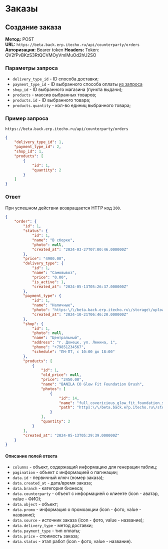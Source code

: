# Заказы

## Создание заказа

**Метод:** POST  
**URL:** `https://beta.back.erp.itecho.ru/api/counterparty/orders`  
**Авторизация:** Bearer token
**Headers:** Token: QV2fPvBKzS3RtQCVMOyVmIMuOd2hU2SO

### Параметры запроса

- `delivery_type_id` - ID способа доставки;
- `payment_type_id` - ID выбранного способа оплаты [из запроса](Справочники.md#получение-выбранного-способа-оплаты)  
- `shop_id` - ID выбранного магазина (пункта выдачи);
- `products` - массив выбранных товаров;
- `products.id` - ID выбранного товара;
- `products.quantity` - кол-во единиц выбранного товара;

### Пример запроса

`https://beta.back.erp.itecho.ru/api/counterparty/orders`
```JSON
{
	"delivery_type_id": 1,
	"payment_type_id": 2,
	"shop_id": 1,
	"products": [
		{
			"id": 1,
			"quantity": 2
		}
	]
}
```

### Ответ

При успешном действии возвращается HTTP код `200`.
```json
{
	"order": {
		"id": 1,
		"status": {
			"id": 1,
			"name": "В сборке",
			"photo": null,
			"created_at": "2024-03-27T07:00:46.000000Z"
		},
		"price": "4900.00",
		"delivery_type": {
			"id": 1,
			"name": "Самовывоз",
			"price": "0.00",
			"is_active": 1,
			"created_at": "2024-05-13T05:26:37.000000Z"
		},
		"payment_type": {
			"id": 1,
			"name": "Наличные",
			"photo": "https:\/\/beta.back.erp.itecho.ru\/storage\/uploads\/full_covericious_glow_fit_foundation_spf25_pa__23_peanut.jpg",
			"created_at": "2024-10-21T06:46:20.000000Z"
		},
		"shop": {
			"id": 1,
			"photo": null,
			"name": "Центральный",
			"address": "г. Донецк, ул. Ленина, 1",
			"phone": "+79851234567",
			"schedule": "ПН-ПТ, с 10:00 до 18:00"
		},
		"products": [
			{
				"id": 1,
				"old_price": null,
				"price": "2450.00",
				"name": "BANILA CO Glow Fit Foundation Brush",
				"photos": [
					{
						"id": 14,
						"name": "full_covericious_glow_fit_foundation_spf25_pa__23_peanut.jpg",
						"path": "https:\/\/beta.back.erp.itecho.ru\/storage\/uploads\/full_covericious_glow_fit_foundation_spf25_pa__23_peanut.jpg"
					}
				],
				"quantity": 2
			}
		],
		"created_at": "2024-05-13T05:29:39.000000Z"
	}
}
```

#### Описание полей ответа

- `columns` - объект, содержащий информацию для генерации таблиц;
- `pagination` - объект с информацией о пагинации;
- `data.id` - первичный ключ (номер заказа);
- `data.created_at` - дата/время заказа;
- `data.branch` - категория бизнеса;
- `data.counterparty` - объект с информацией о клиенте (icon - аватар, value - ФИО);
- `data.object` - объект;
- `data.promo` - информация о промоакции (icon - фото, value - название);
- `data.source` - источник заказа (icon - фото, value - название);
- `data.delivery_type` - метод доставки;
- `data.payment_type` - тип оплаты;
- `data.price` - стоимость заказа;
- `data.status` - этап работ (icon - фото, value - название).
